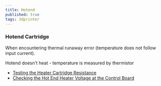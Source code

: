 ```yaml
---
title: Hotend
published: true
tags: 3dprinter
---
```

### Hotend Cartridge

When encountering thermal runaway error (temperature does not follow input current).

Hotend doesn't heat - temperature is measured by thermistor
- [Testing the Heater Cartridge Resistance](https://re3d.zendesk.com/hc/en-us/articles/360038613612-Testing-the-Heater-Cartridge-Resistance)
- [Checking the Hot End Heater Voltage at the Control Board](https://re3d.zendesk.com/hc/en-us/articles/360039053151-Checking-the-Hot-End-Heater-Voltage-at-the-Control-Board)

